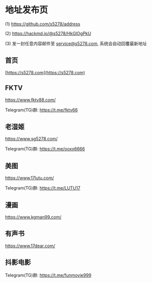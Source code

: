 # 地址发布页

(1) https://github.com/s5278/address

(2) https://hackmd.io/@s5278/HkGlOgPkU

(3) 发一封任意内容邮件至 service@s5278.com, 系统会自动回覆最新地址

首页
---
[https://s5278.com](https://s5278.com)

FKTV
---
https://www.fktv88.com/

Telegram(TG)群: https://t.me/fktv66

老湿姬
---
https://www.sg5278.com/

Telegram(TG)群: https://t.me/ooxx6666

美图
---
https://www.17lutu.com/

Telegram(TG)群: https://t.me/LUTU17

漫画
---
https://www.kgman99.com/

有声书
---
https://www.17dear.com/

抖影电影
---
Telegram(TG)群: https://t.me/funmovie999
